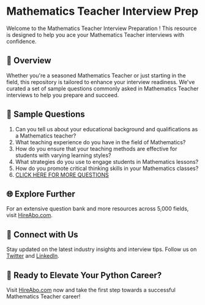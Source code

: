 # Mathematics Teacher Interview Prep

Welcome to the Mathematics Teacher Interview Preparation ! This resource is designed to help you ace your Mathematics Teacher interviews with confidence.

## 🚀 Overview

Whether you're a seasoned Mathematics Teacher or just starting in the field, this repository is tailored to enhance your interview readiness. We've curated a set of sample questions commonly asked in Mathematics Teacher interviews to help you prepare and succeed.

## 📝 Sample Questions

1. Can you tell us about your educational background and qualifications as a Mathematics teacher?
2. What teaching experience do you have in the field of Mathematics?
3. How do you ensure that your teaching methods are effective for students with varying learning styles?
4. What strategies do you use to engage students in Mathematics lessons?
5. How do you promote critical thinking skills in your Mathematics classes?
6. [CLICK HERE FOR MORE QUESTIONS](https://hireabo.com/job/19_0_1/Mathematics%20Teacher)

## 🌐 Explore Further

For an extensive question bank and more resources across 5,000 fields, visit [HireAbo.com](https://www.hireabo.com).

## 📱 Connect with Us

Stay updated on the latest industry insights and interview tips. Follow us on [Twitter](https://twitter.com/hireabo) and [LinkedIn](https://www.linkedin.com/in/hire-abo-3609972a8/).

## 🚀 Ready to Elevate Your Python Career?

Visit [HireAbo.com](https://www.hireabo.com) now and take the first step towards a successful Mathematics Teacher career!
